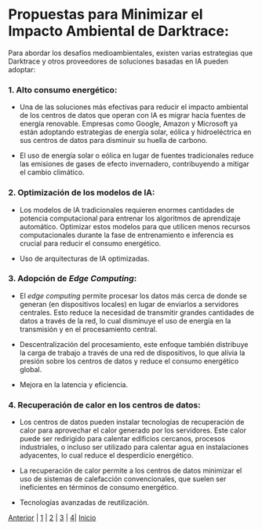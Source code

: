 # Propuestas para Minimizar el Impacto Ambiental de Darktrace:
Para abordar los desafíos medioambientales, existen varias estrategias que Darktrace y otros proveedores de soluciones basadas en IA pueden adoptar:

### 1. Alto consumo energético:
* Una de las soluciones más efectivas para reducir el impacto ambiental de los centros de datos que operan con IA es migrar hacia fuentes de energía renovable. Empresas como Google, Amazon y Microsoft ya están adoptando estrategias de energía solar, eólica y hidroeléctrica en sus centros de datos para disminuir su huella de carbono.

* El uso de energía solar o eólica en lugar de fuentes tradicionales reduce las emisiones de gases de efecto invernadero, contribuyendo a mitigar el cambio climático.

### 2. Optimización de los modelos de IA: 
* Los modelos de IA tradicionales requieren enormes cantidades de potencia computacional para entrenar los algoritmos de aprendizaje automático. Optimizar estos modelos para que utilicen menos recursos computacionales durante la fase de entrenamiento e inferencia es crucial para reducir el consumo energético.

* Uso de arquitecturas de IA optimizadas.

### 3. Adopción de _Edge Computing_:
* El _edge computing_ permite procesar los datos más cerca de donde se generan (en dispositivos locales) en lugar de enviarlos a servidores centrales. Esto reduce la necesidad de transmitir grandes cantidades de datos a través de la red, lo cual disminuye el uso de energía en la transmisión y en el procesamiento central.

* Descentralización del procesamiento, este enfoque también distribuye la carga de trabajo a través de una red de dispositivos, lo que alivia la presión sobre los centros de datos y reduce el consumo energético global.

* Mejora en la latencia y eficiencia.

### 4. Recuperación de calor en los centros de datos:
* Los centros de datos pueden instalar tecnologías de recuperación de calor para aprovechar el calor generado por los servidores. Este calor puede ser redirigido para calentar edificios cercanos, procesos industriales, o incluso ser utilizado para calentar agua en instalaciones adyacentes, lo cual reduce el desperdicio energético.

* La recuperación de calor permite a los centros de datos minimizar el uso de sistemas de calefacción convencionales, que suelen ser ineficientes en términos de consumo energético.

* Tecnologías avanzadas de reutilización.

[Anterior](impactoambiental2.md) | [1](aplicacion2.md) | [2](impactosector2.md) | [3](impactoambiental2.md) | [4](propuesta2.md)| [Inicio](2.md)
